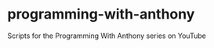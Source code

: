 programming-with-anthony
========================

Scripts for the Programming With Anthony series on YouTube